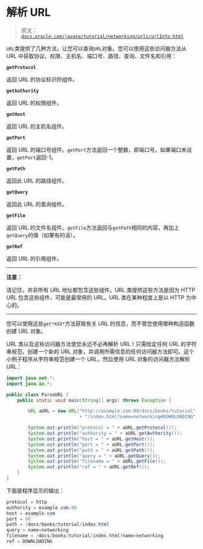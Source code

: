 # 解析 URL

> 原文：[`docs.oracle.com/javase/tutorial/networking/urls/urlInfo.html`](https://docs.oracle.com/javase/tutorial/networking/urls/urlInfo.html)

`URL`类提供了几种方法，让您可以查询`URL`对象。您可以使用这些访问器方法从 URL 中获取协议、权限、主机名、端口号、路径、查询、文件名和引用：

**`getProtocol`**

返回 URL 的协议标识符组件。

**`getAuthority`**

返回 URL 的权限组件。

**`getHost`**

返回 URL 的主机名组件。

**`getPort`**

返回 URL 的端口号组件。`getPort`方法返回一个整数，即端口号。如果端口未设置，`getPort`返回-1。

**`getPath`**

返回此 URL 的路径组件。

**`getQuery`**

返回此 URL 的查询组件。

**`getFile`**

返回 URL 的文件名组件。`getFile`方法返回与`getPath`相同的内容，再加上`getQuery`的值（如果有的话）。

**`getRef`**

返回 URL 的引用组件。

* * *

**注意：**

请记住，并非所有 URL 地址都包含这些组件。URL 类提供这些方法是因为 HTTP URL 包含这些组件，可能是最常用的 URL。URL 类在某种程度上是以 HTTP 为中心的。

* * *

您可以使用这些`get*XXX*`方法获取有关 URL 的信息，而不管您使用哪种构造函数创建 URL 对象。

URL 类以及这些访问器方法使您永远不必再解析 URL！只需给定任何 URL 的字符串规范，创建一个新的 URL 对象，并调用所需信息的任何访问器方法即可。这个小例子程序从字符串规范创建一个 URL，然后使用 URL 对象的访问器方法解析 URL：

```java
import java.net.*;
import java.io.*;

public class ParseURL {
    public static void main(String[] args) throws Exception {

        URL aURL = new URL("http://example.com:80/docs/books/tutorial"
                           + "/index.html?name=networking#DOWNLOADING");

        System.out.println("protocol = " + aURL.getProtocol());
        System.out.println("authority = " + aURL.getAuthority());
        System.out.println("host = " + aURL.getHost());
        System.out.println("port = " + aURL.getPort());
        System.out.println("path = " + aURL.getPath());
        System.out.println("query = " + aURL.getQuery());
        System.out.println("filename = " + aURL.getFile());
        System.out.println("ref = " + aURL.getRef());
    }
}

```

下面是程序显示的输出：

```java
protocol = http
authority = example.com:80
host = example.com
port = 80
path = /docs/books/tutorial/index.html
query = name=networking
filename = /docs/books/tutorial/index.html?name=networking
ref = DOWNLOADING

```
